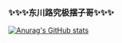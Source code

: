 ### ✨✨✨东川路究极摆子哥✨✨✨

<!--
**slayerwalt/slayerwalt** is a ✨ _special_ ✨ repository because its `README.md` (this file) appears on your GitHub profile.

Here are some ideas to get you started:

- 🔭 I’m currently working on ...
- 🌱 I’m currently learning ...
- 👯 I’m looking to collaborate on ...
- 🤔 I’m looking for help with ...
- 💬 Ask me about ...
- 📫 How to reach me: ...
- 😄 Pronouns: ...
- ⚡ Fun fact: ...
-->
[![Anurag's GitHub stats](https://github-readme-stats.vercel.app/api?username=slayerwalt&theme=dracula&show_icons=true&count_private=true)](https://github.com/anuraghazra/github-readme-stats)


